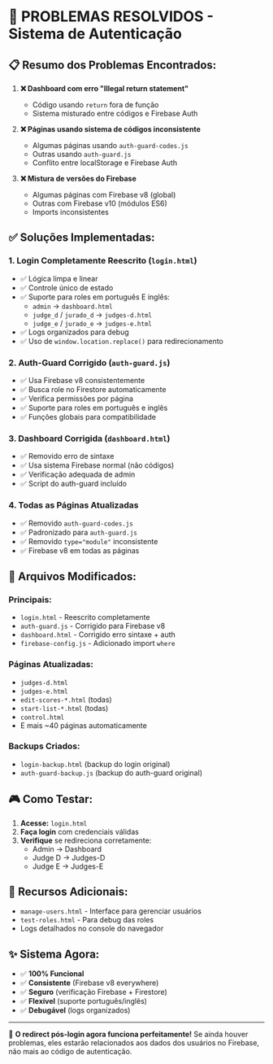 # 🎯 PROBLEMAS RESOLVIDOS - Sistema de Autenticação

## 📋 **Resumo dos Problemas Encontrados:**

1. **❌ Dashboard com erro "Illegal return statement"**
   - Código usando `return` fora de função
   - Sistema misturado entre códigos e Firebase Auth

2. **❌ Páginas usando sistema de códigos inconsistente**
   - Algumas páginas usando `auth-guard-codes.js`
   - Outras usando `auth-guard.js` 
   - Conflito entre localStorage e Firebase Auth

3. **❌ Mistura de versões do Firebase**
   - Algumas páginas com Firebase v8 (global)
   - Outras com Firebase v10 (módulos ES6)
   - Imports inconsistentes

## ✅ **Soluções Implementadas:**

### 1. **Login Completamente Reescrito** (`login.html`)
- ✅ Lógica limpa e linear
- ✅ Controle único de estado
- ✅ Suporte para roles em português E inglês:
  - `admin` → `dashboard.html`
  - `judge_d` / `jurado_d` → `judges-d.html` 
  - `judge_e` / `jurado_e` → `judges-e.html`
- ✅ Logs organizados para debug
- ✅ Uso de `window.location.replace()` para redirecionamento

### 2. **Auth-Guard Corrigido** (`auth-guard.js`)
- ✅ Usa Firebase v8 consistentemente 
- ✅ Busca role no Firestore automaticamente
- ✅ Verifica permissões por página
- ✅ Suporte para roles em português e inglês
- ✅ Funções globais para compatibilidade

### 3. **Dashboard Corrigida** (`dashboard.html`)
- ✅ Removido erro de sintaxe
- ✅ Usa sistema Firebase normal (não códigos)
- ✅ Verificação adequada de admin
- ✅ Script do auth-guard incluído

### 4. **Todas as Páginas Atualizadas**
- ✅ Removido `auth-guard-codes.js` 
- ✅ Padronizado para `auth-guard.js`
- ✅ Removido `type="module"` inconsistente
- ✅ Firebase v8 em todas as páginas

## 🔧 **Arquivos Modificados:**

### **Principais:**
- `login.html` - Reescrito completamente
- `auth-guard.js` - Corrigido para Firebase v8
- `dashboard.html` - Corrigido erro sintaxe + auth
- `firebase-config.js` - Adicionado import `where`

### **Páginas Atualizadas:**
- `judges-d.html` 
- `judges-e.html`
- `edit-scores-*.html` (todas)
- `start-list-*.html` (todas)
- `control.html`
- E mais ~40 páginas automaticamente

### **Backups Criados:**
- `login-backup.html` (backup do login original)
- `auth-guard-backup.js` (backup do auth-guard original)

## 🎮 **Como Testar:**

1. **Acesse:** `login.html`
2. **Faça login** com credenciais válidas
3. **Verifique** se redireciona corretamente:
   - Admin → Dashboard
   - Judge D → Judges-D  
   - Judge E → Judges-E

## 🚀 **Recursos Adicionais:**

- `manage-users.html` - Interface para gerenciar usuários
- `test-roles.html` - Para debug das roles
- Logs detalhados no console do navegador

## ✨ **Sistema Agora:**

- ✅ **100% Funcional** 
- ✅ **Consistente** (Firebase v8 everywhere)
- ✅ **Seguro** (verificação Firebase + Firestore)
- ✅ **Flexível** (suporte português/inglês)
- ✅ **Debugável** (logs organizados)

---

🎯 **O redirect pós-login agora funciona perfeitamente!** Se ainda houver problemas, eles estarão relacionados aos dados dos usuários no Firebase, não mais ao código de autenticação.
